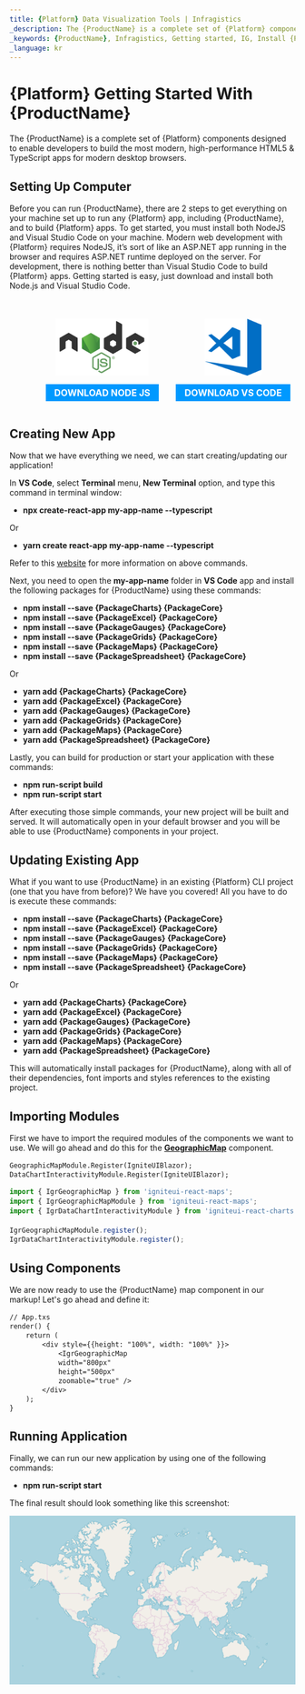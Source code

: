 ```yaml
---
title: {Platform} Data Visualization Tools | Infragistics
_description: The {ProductName} is a complete set of {Platform} components designed to enable developers to build the most modern, high-performance HTML5 & TypeScript apps for modern desktop browsers.
_keywords: {ProductName}, Infragistics, Getting started, IG, Install {Platform}
_language: kr
---
```


# {Platform} Getting Started With {ProductName}

The {ProductName} is a complete set of {Platform} components designed to enable developers to build the most modern, high-performance HTML5 & TypeScript apps for modern desktop browsers.

## Setting Up Computer

Before you can run {ProductName}, there are 2 steps to get everything on your machine set up to run any {Platform} app, including {ProductName}, and to build {Platform} apps. To get started, you must install both NodeJS and Visual Studio Code on your machine. Modern web development with {Platform} requires NodeJS, it’s sort of like an ASP.NET app running in the browser and requires ASP.NET runtime deployed on the server. For development, there is nothing better than Visual Studio Code to build {Platform} apps. Getting started is easy, just download and install both Node.js and Visual Studio Code.

<div style="display:block;width:100%;margin:50px;">
    <div style="display:inline-block;width:45%;text-align:center;">
      <img src="../images/general/nodejs.svg"
           style="display:flex;max-height:100px;margin:auto auto 20px auto;" />
      <a target="_blank" href="https://nodejs.org/en/download/"
         style="color:white;background-color:#09f;text-decoration:none;font-weight:700;font-size:16px;padding: 5px 15px 5px 15px;">
        DOWNLOAD NODE JS
      </a>
    </div>
    <div style="display:inline-block;width:45%;text-align:center;">
      <img src="../images/general/vs-code.svg"
           style="display:flex;max-height:100px;margin:auto auto 20px auto;" />
      <a target="_blank" href="https://code.visualstudio.com/download"
         style="color:white;background-color:#09f;text-decoration:none;font-weight:700;font-size:16px;padding: 5px 15px 5px 15px;">
        DOWNLOAD VS CODE
      </a>
    </div>
</div>

## Creating New App

Now that we have everything we need, we can start creating/updating our application!

In **VS Code**, select **Terminal** menu, **New Terminal** option, and type this command in terminal window:


- **npx create-react-app my-app-name --typescript**

Or

- **yarn create react-app my-app-name --typescript**


Refer to this <a href="https://facebook.github.io/create-react-app/docs/adding-typescript" target="_blank">website</a> for more information on above commands.


Next, you need to open the **my-app-name** folder in **VS Code** app and install the following packages for {ProductName} using these commands:

- **npm install --save {PackageCharts} {PackageCore}**
- **npm install --save {PackageExcel} {PackageCore}**
- **npm install --save {PackageGauges} {PackageCore}**
- **npm install --save {PackageGrids} {PackageCore}**
- **npm install --save {PackageMaps} {PackageCore}**
- **npm install --save {PackageSpreadsheet} {PackageCore}**

Or

- **yarn add {PackageCharts} {PackageCore}**
- **yarn add {PackageExcel} {PackageCore}**
- **yarn add {PackageGauges} {PackageCore}**
- **yarn add {PackageGrids} {PackageCore}**
- **yarn add {PackageMaps} {PackageCore}**
- **yarn add {PackageSpreadsheet} {PackageCore}**


Lastly, you can build for production or start your application with these commands:

- **npm run-script build**
- **npm run-script start**

After executing those simple commands, your new project will be built and served. It will automatically open in your default browser and you will be able to use {ProductName} components in your project.

## Updating Existing App

What if you want to use {ProductName} in an existing {Platform} CLI project (one that you have from before)? We have you covered! All you have to do is execute these commands:


- **npm install --save {PackageCharts} {PackageCore}**
- **npm install --save {PackageExcel} {PackageCore}**
- **npm install --save {PackageGauges} {PackageCore}**
- **npm install --save {PackageGrids} {PackageCore}**
- **npm install --save {PackageMaps} {PackageCore}**
- **npm install --save {PackageSpreadsheet} {PackageCore}**

Or

- **yarn add {PackageCharts} {PackageCore}**
- **yarn add {PackageExcel} {PackageCore}**
- **yarn add {PackageGauges} {PackageCore}**
- **yarn add {PackageGrids} {PackageCore}**
- **yarn add {PackageMaps} {PackageCore}**
- **yarn add {PackageSpreadsheet} {PackageCore}**

This will automatically install packages for {ProductName}, along with all of their dependencies, font imports and styles references to the existing project.


## Importing Modules

First we have to import the required modules of the components we want to use. We will go ahead and do this for the [**GeographicMap**](geo-map.md) component.

```razor
GeographicMapModule.Register(IgniteUIBlazor);
DataChartInteractivityModule.Register(IgniteUIBlazor);
```

```ts
import { IgrGeographicMap } from 'igniteui-react-maps';
import { IgrGeographicMapModule } from 'igniteui-react-maps';
import { IgrDataChartInteractivityModule } from 'igniteui-react-charts';

IgrGeographicMapModule.register();
IgrDataChartInteractivityModule.register();
```

## Using Components

We are now ready to use the {ProductName} map component in our markup! Let's go ahead and define it:

```tsx
// App.txs
render() {
    return (
        <div style={{height: "100%", width: "100%" }}>
            <IgrGeographicMap
            width="800px"
            height="500px"
            zoomable="true" />
        </div>
    );
}
```

## Running Application

Finally, we can run our new application by using one of the following commands:

- **npm run-script start**


The final result should look something like this screenshot:

<img src="../images/general/geo-map.png" />
